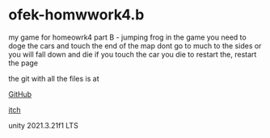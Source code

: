 # ofek-homwwork4.b


my game for homeowrk4 part B - jumping frog
in the game you need to doge the cars and touch the end of the map
dont go to much to the sides or you will fall down and die
if you touch the car you die
to restart the, restart the page

the git with all the files is at


[GitHub](https://github.com/oa1321/homwork4_b_jumping_frog)


[itch](https://gamedevcourse.itch.io/ofek-homwworkb-jumpingfrog)


unity 2021.3.21f1 LTS

